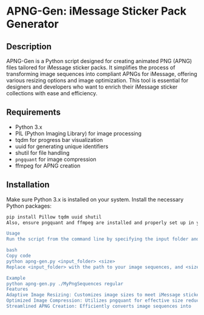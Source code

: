 
# APNG-Gen: iMessage Sticker Pack Generator

## Description
APNG-Gen is a Python script designed for creating animated PNG (APNG) files tailored for iMessage sticker packs. It simplifies the process of transforming image sequences into compliant APNGs for iMessage, offering various resizing options and image optimization. This tool is essential for designers and developers who want to enrich their iMessage sticker collections with ease and efficiency.

## Requirements
- Python 3.x
- PIL (Python Imaging Library) for image processing
- tqdm for progress bar visualization
- uuid for generating unique identifiers
- shutil for file handling
- `pngquant` for image compression
- ffmpeg for APNG creation

## Installation
Make sure Python 3.x is installed on your system. Install the necessary Python packages:
```bash
pip install Pillow tqdm uuid shutil
Also, ensure pngquant and ffmpeg are installed and properly set up in your system's PATH.

Usage
Run the script from the command line by specifying the input folder and the desired output size. Available size options are small, regular, or large.

bash
Copy code
python apng-gen.py <input_folder> <size>
Replace <input_folder> with the path to your image sequences, and <size> with either small, regular, or large.

Example
python apng-gen.py ./MyPngSequences regular
Features
Adaptive Image Resizing: Customizes image sizes to meet iMessage sticker pack standards.
Optimized Image Compression: Utilizes pngquant for effective size reduction while maintaining quality.
Streamlined APNG Creation: Efficiently converts image sequences into
